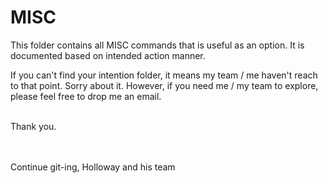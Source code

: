 # MISC
This folder contains all MISC commands that is useful as an option. It is documented based on intended action manner.

If you can't find your intention folder, it means my team / me haven't reach to that point. Sorry about it.
However, if you need me / my team to explore, please feel free to drop me an email.

<br>
Thank you.

<br><br>
Continue git-ing,
Holloway and his team
